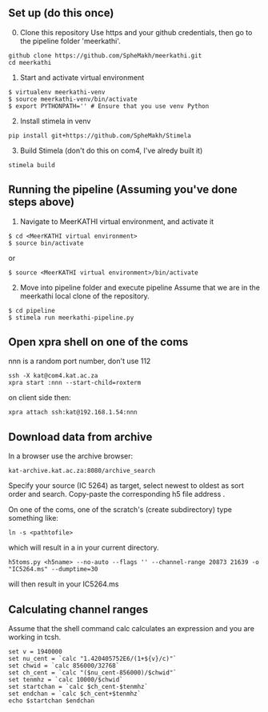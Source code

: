 ## Set up (do this once)
0. Clone this repository
Use https and your github credentials, then go to the pipeline folder 'meerkathi'.
```
github clone https://github.com/SpheMakh/meerkathi.git
cd meerkathi
```
1. Start and activate virtual environment
```
$ virtualenv meerkathi-venv
$ source meerkathi-venv/bin/activate
$ export PYTHONPATH='' # Ensure that you use venv Python
```

2. Install stimela in venv
```
pip install git+https://github.com/SpheMakh/Stimela
```

3. Build Stimela (don't do this on com4, I've alredy built it)
```
stimela build
```
## Running the pipeline (Assuming you've done steps above)

1. Navigate to MeerKATHI virtual environment, and activate it
```
$ cd <MeerKATHI virtual environment>
$ source bin/activate
```
or
```
$ source <MeerKATHI virtual environment>/bin/activate
```
2. Move into pipeline folder and execute pipeline
Assume that we are in the meerkathi local clone of the repository.
```
$ cd pipeline
$ stimela run meerkathi-pipeline.py
```

## Open xpra shell on one of the coms
nnn is a random port number, don't use 112

```
ssh -X kat@com4.kat.ac.za
xpra start :nnn --start-child=roxterm
```

on client side then:

```
xpra attach ssh:kat@192.168.1.54:nnn
```

## Download data from archive
In a browser use the archive browser:

```
kat-archive.kat.ac.za:8080/archive_search
```

Specify your source (IC 5264) as target, select newest to oldest as sort order and search. Copy-paste the corresponding h5 file address <pathtofile>.

On one of the coms, one of the scratch's (create subdirectory) type something like:

```
ln -s <pathtofile>
```

which will result in a <filename> in your current directory.

```
h5toms.py <h5name> --no-auto --flags '' --channel-range 20873 21639 -o "IC5264.ms" --dumptime=30
```

will then result in your IC5264.ms

## Calculating channel ranges

Assume that the shell command calc calculates an expression and you are working in tcsh.

```
set v = 1940000
set nu_cent = `calc "1.420405752E6/(1+${v}/c)"`
set chwid = `calc 856000/32768`
set ch_cent = `calc "($nu_cent-856000)/$chwid"`
set tenmhz = `calc 10000/$chwid`
set startchan = `calc $ch_cent-$tenmhz`
set endchan = `calc $ch_cent+$tenmhz`
echo $startchan $endchan
```

